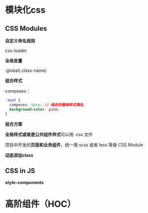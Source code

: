 # 模块化css

## CSS Modules

**自定义命名规则**

css-loader

**全局变量**

:global(.class-name)

**组合样式**

composes：

```css
.text {
  composes: base; // 组合的基础样式类名
  background-color: pink;
}
```

**组合方案**

**全局样式或者是公共组件样式**可以用 .css 文件

项目中开发的**页面和业务组件**，统一用 scss 或者 less 等做 CSS Module

**动态添加class**

## CSS in JS

**style-components**

# 高阶组件（HOC）
